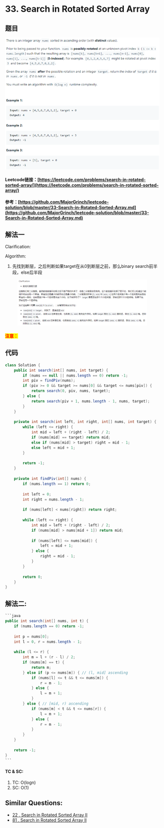 # 33. Search in Rotated Sorted Array

## 题目

![](<../../.gitbook/assets/image (77).png>)

#### Leetcode链接：[https://leetcode.com/problems/search-in-rotated-sorted-array/](https://leetcode.com/problems/search-in-rotated-sorted-array/)

#### 参考：[https://github.com/MajorGrinch/leetcode-solution/blob/master/33-Search-in-Rotated-Sorted-Array.md](https://github.com/MajorGrinch/leetcode-solution/blob/master/33-Search-in-Rotated-Sorted-Array.md)

## 解法一

Clarification:&#x20;

Algorithm:&#x20;

1. 先找到断层，之后判断如果target在从0到断层之前，那么binary search前半段，else后半段

<figure><img src="../../.gitbook/assets/image (7) (2) (1) (1).png" alt=""><figcaption></figcaption></figure>

#### <mark style="color:red;">注意：</mark>

## 代码

```java
class Solution {
    public int search(int[] nums, int target) {
        if (nums == null || nums.length == 0) return -1;
        int piv = findPiv(nums);
        if (piv >= 0 && target >= nums[0] && target <= nums[piv]) {
            return search(0, piv, nums, target);
        } else {
            return search(piv + 1, nums.length - 1, nums, target);
        }
    }
    
    private int search(int left, int right, int[] nums, int target) {
        while (left <= right) {
            int mid = left + (right - left) / 2;
            if (nums[mid] == target) return mid;
            else if (nums[mid] > target) right = mid - 1;
            else left = mid + 1;
        }
        
        return -1;
    }
    
    private int findPiv(int[] nums) {
        if (nums.length == 1) return 0;
        
        int left = 0;
        int right = nums.length - 1;
        
        if (nums[left] < nums[right]) return right;
        
        while (left <= right) {
            int mid = left + (right - left) / 2;
            if (nums[mid] > nums[mid + 1]) return mid;
            
            if (nums[left] <= nums[mid]) {
                left = mid + 1;
            } else {
                right = mid - 1;
            }
        }
        
        return 0;
    }
}
```

## 解法二:

````java
```java
public int search(int[] nums, int t) {
    if (nums.length == 0) return -1;

    int p = nums[0];
    int l = 0, r = nums.length - 1;

    while (l <= r) {
        int m = l + (r - l) / 2;
        if (nums[m] == t) {
            return m;
        } else if (p <= nums[m]) { // (l, mid] ascending
            if (nums[l] <= t && t <= nums[m]) {
                r = m - 1;
            } else {
                l = m + 1;
            }
        } else { // [mid, r) ascending
            if (nums[m] < t && t <= nums[r]) {
                l = m + 1;
            } else {
                r = m - 1;
            }
        }
    }

    return -1;
}
```
````

#### TC & SC:&#x20;

1. TC: O(logn)
2. SC: O(1)

## **Similar Questions:**&#x20;

* [22 . Search in Rotated Sorted Array II](../../readme/binarysearch/22.-search-in-shifted-sorted-array-ii.md)
* [81 . Search in Rotated Sorted Array II](https://app.gitbook.com/s/mQzFQYTpBquJavelavDY/\~/changes/162/leetcode/0-100-12/81.-search-in-rotated-sorted-array-ii)
